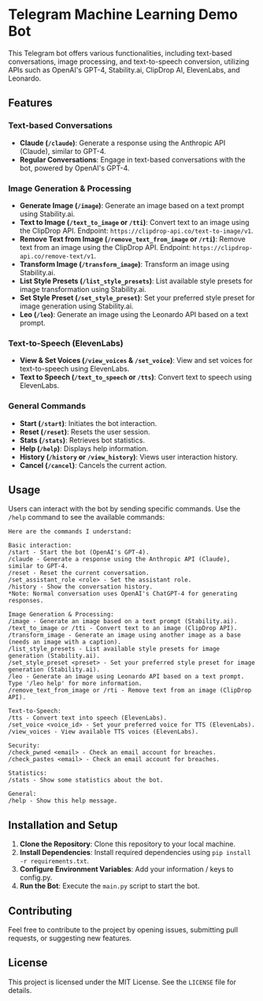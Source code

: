 # Telegram Machine Learning Demo Bot

This Telegram bot offers various functionalities, including text-based conversations, image processing, and text-to-speech conversion, utilizing APIs such as OpenAI's GPT-4, Stability.ai, ClipDrop AI, ElevenLabs, and Leonardo.

## Features

### Text-based Conversations
- **Claude (`/claude`)**: Generate a response using the Anthropic API (Claude), similar to GPT-4.
- **Regular Conversations**: Engage in text-based conversations with the bot, powered by OpenAI's GPT-4.

### Image Generation & Processing
- **Generate Image (`/image`)**: Generate an image based on a text prompt using Stability.ai.
- **Text to Image (`/text_to_image` or `/tti`)**: Convert text to an image using the ClipDrop API. Endpoint: `https://clipdrop-api.co/text-to-image/v1`.
- **Remove Text from Image (`/remove_text_from_image` or `/rti`)**: Remove text from an image using the ClipDrop API. Endpoint: `https://clipdrop-api.co/remove-text/v1`.
- **Transform Image (`/transform_image`)**: Transform an image using Stability.ai.
- **List Style Presets (`/list_style_presets`)**: List available style presets for image transformation using Stability.ai.
- **Set Style Preset (`/set_style_preset`)**: Set your preferred style preset for image generation using Stability.ai.
- **Leo (`/leo`)**: Generate an image using the Leonardo API based on a text prompt.

### Text-to-Speech (ElevenLabs)
- **View & Set Voices (`/view_voices` & `/set_voice`)**: View and set voices for text-to-speech using ElevenLabs.
- **Text to Speech (`/text_to_speech` or `/tts`)**: Convert text to speech using ElevenLabs.

### General Commands
- **Start (`/start`)**: Initiates the bot interaction.
- **Reset (`/reset`)**: Resets the user session.
- **Stats (`/stats`)**: Retrieves bot statistics.
- **Help (`/help`)**: Displays help information.
- **History (`/history` or `/view_history`)**: Views user interaction history.
- **Cancel (`/cancel`)**: Cancels the current action.

## Usage

Users can interact with the bot by sending specific commands. Use the `/help` command to see the available commands:

```plaintext
Here are the commands I understand:

Basic interaction:
/start - Start the bot (OpenAI's GPT-4).
/claude - Generate a response using the Anthropic API (Claude), similar to GPT-4.
/reset - Reset the current conversation.
/set_assistant_role <role> - Set the assistant role.
/history - Show the conversation history.
*Note: Normal conversation uses OpenAI's ChatGPT-4 for generating responses.

Image Generation & Processing:
/image - Generate an image based on a text prompt (Stability.ai).
/text_to_image or /tti - Convert text to an image (ClipDrop API).
/transform_image - Generate an image using another image as a base (needs an image with a caption).
/list_style_presets - List available style presets for image generation (Stability.ai).
/set_style_preset <preset> - Set your preferred style preset for image generation (Stability.ai).
/leo - Generate an image using Leonardo API based on a text prompt. Type '/leo help' for more information.
/remove_text_from_image or /rti - Remove text from an image (ClipDrop API).

Text-to-Speech:
/tts - Convert text into speech (ElevenLabs).
/set_voice <voice_id> - Set your preferred voice for TTS (ElevenLabs).
/view_voices - View available TTS voices (ElevenLabs).

Security:
/check_pwned <email> - Check an email account for breaches.
/check_pastes <email> - Check an email account for breaches.

Statistics:
/stats - Show some statistics about the bot.

General:
/help - Show this help message.

```

## Installation and Setup

1. **Clone the Repository**: Clone this repository to your local machine.
2. **Install Dependencies**: Install required dependencies using `pip install -r requirements.txt`.
3. **Configure Environment Variables**: Add your information / keys to config.py.
4. **Run the Bot**: Execute the `main.py` script to start the bot.

## Contributing

Feel free to contribute to the project by opening issues, submitting pull requests, or suggesting new features.

## License

This project is licensed under the MIT License. See the `LICENSE` file for details.
